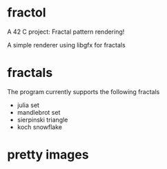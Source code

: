 # fractol
A 42 C project: Fractal pattern rendering!

A simple renderer using libgfx for fractals

# fractals

The program currently supports the following fractals
- julia set
- mandlebrot set
- sierpinski triangle
- koch snowflake

# pretty images
